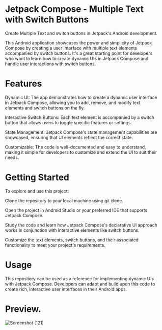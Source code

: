 # Jetpack Compose - Multiple Text with Switch Buttons
Create Multiple Text and switch buttons in Jetpack's Android development.

This Android application showcases the power and simplicity of Jetpack Compose by creating a user interface with multiple text elements accompanied by switch buttons. It's a great starting point for developers who want to learn how to create dynamic UIs in Jetpack Compose and handle user interactions with switch buttons.

# Features
Dynamic UI: The app demonstrates how to create a dynamic user interface in Jetpack Compose, allowing you to add, remove, and modify text elements and switch buttons on the fly.

Interactive Switch Buttons: Each text element is accompanied by a switch button that allows users to toggle specific features or settings.

State Management: Jetpack Compose's state management capabilities are showcased, ensuring that UI elements reflect the correct state.

Customizable: The code is well-documented and easy to understand, making it simple for developers to customize and extend the UI to suit their needs.

# Getting Started
To explore and use this project:

Clone the repository to your local machine using git clone.

Open the project in Android Studio or your preferred IDE that supports Jetpack Compose.

Study the code and learn how Jetpack Compose's declarative UI approach works in conjunction with interactive elements like switch buttons.

Customize the text elements, switch buttons, and their associated functionality to meet your project's requirements.

# Usage
This repository can be used as a reference for implementing dynamic UIs with Jetpack Compose. Developers can adapt and build upon this code to create rich, interactive user interfaces in their Android apps.


# Preview.

![Screenshot (121)](https://github.com/awaisiftikhar90/Switch_With_Text_JetPackCompose/assets/43185991/f92e6fbb-e161-4395-88e7-f00e3935a2de)

